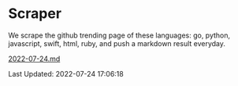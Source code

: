 # Scraper

We scrape the github trending page of these languages: go, python, javascript, swift, html, ruby, and push a markdown result everyday.

[2022-07-24.md](https://github.com/henson/Scraper/blob/master/2022-07-24.md)

Last Updated: 2022-07-24 17:06:18